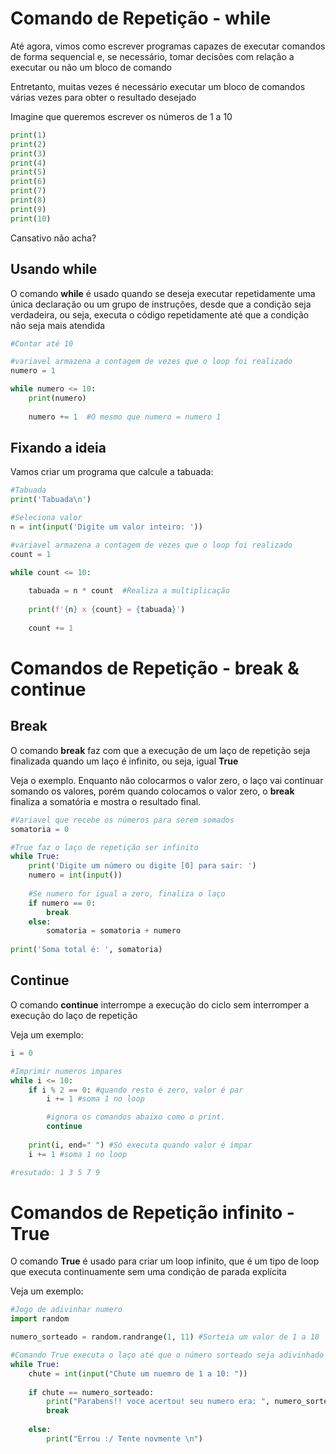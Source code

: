 # Comando de Repetição - while

Até agora, vimos como escrever programas capazes de executar comandos de forma sequencial e, se necessário, tomar decisões com relação a executar ou não um bloco de comando

Entretanto, muitas vezes é necessário executar um bloco de comandos várias vezes para obter o resultado
desejado

Imagine que queremos escrever os números de 1 a 10

~~~python
print(1)
print(2)
print(3)
print(4)
print(5)
print(6)
print(7)
print(8)
print(9)
print(10)
~~~

Cansativo não acha?

## Usando while
O comando **while** é usado quando se deseja executar repetidamente uma única declaração ou um grupo de instruções, desde que a condição seja verdadeira, ou
seja, executa o código repetidamente até que a condição não seja mais atendida

~~~python
#Contar até 10

#variavel armazena a contagem de vezes que o loop foi realizado
numero = 1 

while numero <= 10:
    print(numero)
    
    numero += 1  #O mesmo que numero = numero 1
~~~

## Fixando a ideia

Vamos criar um programa que calcule a tabuada:

~~~python
#Tabuada
print('Tabuada\n')

#Seleciona valor
n = int(input('Digite um valor inteiro: '))

#variavel armazena a contagem de vezes que o loop foi realizado
count = 1

while count <= 10:
    
    tabuada = n * count  #Realiza a multiplicação
    
    print(f'{n} x {count} = {tabuada}')
    
    count += 1
~~~

# Comandos de Repetição - break & continue

## Break

O comando **break** faz com que a execução de um laço de repetição seja finalizada quando um laço é infinito, ou seja, igual **True**

Veja o exemplo. Enquanto não colocarmos o valor zero, o laço vai continuar somando os valores, porém quando colocamos o valor zero, o **break** finaliza a somatória e mostra o resultado final.

~~~python
#Variavel que recebe os números para serem somados
somatoria = 0

#True faz o laço de repetição ser infinito
while True:
    print('Digite um número ou digite [0] para sair: ')
    numero = int(input())
    
    #Se numero for igual a zero, finaliza o laço
    if numero == 0: 
        break
    else:
        somatoria = somatoria + numero
        
print('Soma total é: ', somatoria)
~~~

## Continue

O comando **continue** interrompe a execução do
ciclo sem interromper a execução do laço de
repetição

Veja um exemplo:

~~~python
i = 0

#Imprimir numeros impares
while i <= 10:
    if i % 2 == 0: #quando resto é zero, valor é par
        i += 1 #soma 1 no loop

        #ignora os comandos abaixo como o print.
        continue 
    
    print(i, end=" ") #Só executa quando valor é impar
    i += 1 #soma 1 no loop

#resutado: 1 3 5 7 9
~~~

# Comandos de Repetição infinito - True

O comando **True** é usado para criar um loop infinito, que é um tipo de loop que executa continuamente sem uma condição de parada explícita

Veja um exemplo:

~~~python
#Jogo de adivinhar numero
import random

numero_sorteado = random.randrange(1, 11) #Sorteia um valor de 1 a 10

#Comando True executa o laço até que o número sorteado seja adivinhado
while True:
    chute = int(input("Chute um nuemro de 1 a 10: "))
    
    if chute == numero_sorteado:
        print("Parabens!! voce acertou! seu numero era: ", numero_sorteado)
        break
    
    else:
        print("Errou :/ Tente novmente \n")
~~~